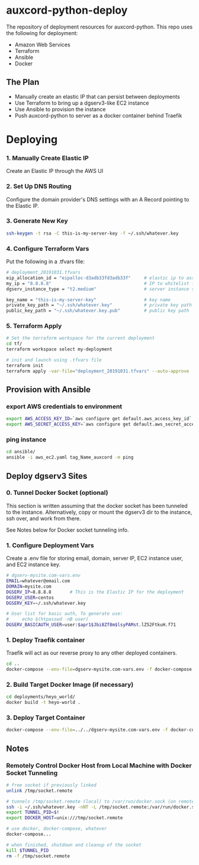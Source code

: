 auxcord-python-deploy
=====================

The repository of deployment resources for auxcord-python. This repo uses the following for deployment:

* Amazon Web Services
* Terraform
* Ansible
* Docker


## The Plan

* Manually create an elastic IP that can persist between deployments
* Use Terraform to bring up a dgserv3-like EC2 instance
* Use Ansible to provision the instance
* Push auxcord-python to server as a docker container behind Traefik





# Deploying

### 1. Manually Create Elastic IP

Create an Elastic IP through the AWS UI

### 2. Set Up DNS Routing

Configure the domain provider's DNS settings with an A Record pointing to the Elastic IP.

### 3. Generate New Key

```bash
ssh-keygen -t rsa -C this-is-my-server-key -f ~/.ssh/whatever.key
```

### 4. Configure Terraform Vars

Put the following in a .tfvars file:

```bash
# deployment_20191031.tfvars
eip_allocation_id = "eipalloc-d3adb33fd3adb33f"     # elastic ip to associate instance with
my_ip = "8.8.8.8"                                   # IP to whitelist for SSH
dgserv_instance_type = "t2.medium"                  # server instance size

key_name = "this-is-my-server-key"                  # key name
private_key_path = "~/.ssh/whatever.key"            # private key path
public_key_path = "~/.ssh/whatever.key.pub"         # public key path
```

### 5. Terraform Apply

```bash
# Set the terraform workspace for the current deployment
cd tf/
terraform workspace select my-deployment

# init and launch using .tfvars file
terraform init
terraform apply -var-file="deployment_20191031.tfvars" --auto-approve
```

## Provision with Ansible

### export AWS credentials to environment

```bash
export AWS_ACCESS_KEY_ID=`aws configure get default.aws_access_key_id`
export AWS_SECRET_ACCESS_KEY=`aws configure get default.aws_secret_access_key`
```

### ping instance

```bash
cd ansible/
ansible -i aws_ec2.yaml tag_Name_auxcord -m ping
```






## Deploy dgserv3 Sites

### 0. Tunnel Docker Socket (optional)

This section is written assuming that the docker socket has been tunneled to the instance. Alternatively, copy or mount the dgserv3 dir to the instance, ssh over, and work from there.

See Notes below for Docker socket tunneling info.

### 1. Configure Deployment Vars

Create a .env file for storing email, domain, server IP, EC2 instance user, and EC2 instance key.

```bash
# dgserv-mysite.com-vars.env
EMAIL=whatever@email.com
DOMAIN=mysite.com
DGSERV_IP=8.8.8.8       # This is the Elastic IP for the deployment
DGSERV_USER=centos
DGSERV_KEY=~/.ssh/whatever.key

# User list for basic auth, To generate use:
#     echo $(htpasswd -nB user)
DGSERV_BASICAUTH_USER=user:$apr1$Jbi8Zf8m$lsyPAMst.lZ52FtkuH.f71
```

### 1. Deploy Traefik container

Traefik will act as our reverse proxy to any other deployed containers.

```bash
cd ..
docker-compose --env-file=dgserv-mysite.com-vars.env -f docker-compose.traefik.yaml up -d
```

### 2. Build Target Docker Image (if necessary)

```bash
cd deployments/heyo_world/
docker build -t heyo-world .
```

### 3. Deploy Target Container

```bash
docker-compose --env-file=../../dgserv-mysite.com-vars.env -f docker-compose.heyo_world.yaml up -d
```

## Notes

### Remotely Control Docker Host from Local Machine with Docker Socket Tunneling

```bash
# free socket if previously linked
unlink /tmp/socket.remote

# tunnels /tmp/socket.remote (local) to /var/run/docker.sock (on remote machine)
ssh -i ~/.ssh/whatever.key -nNT -L /tmp/socket.remote:/var/run/docker.sock centos@8.8.8.8 &
export TUNNEL_PID=$!
export DOCKER_HOST=unix:///tmp/socket.remote

# use docker, docker-compose, whatever
docker-compose...

# when finished, shutdown and cleanup of the socket
kill $TUNNEL_PID
rm -f /tmp/socket.remote
```




